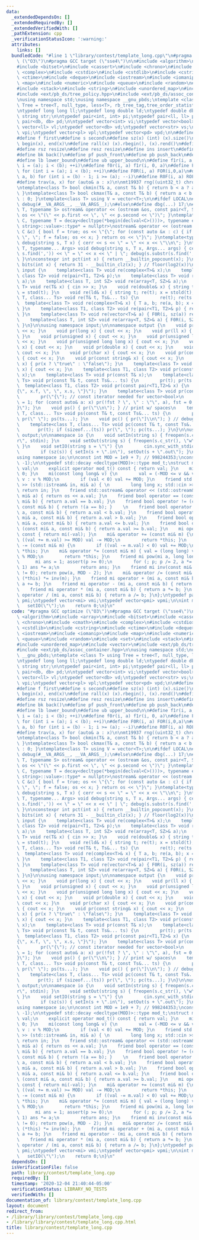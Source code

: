 ```yaml
---
data:
  _extendedDependsOn: []
  _extendedRequiredBy: []
  _extendedVerifiedWith: []
  _pathExtension: cpp
  _verificationStatusIcon: ':warning:'
  attributes:
    links: []
  bundledCode: "#line 1 \"library/contest/template_long.cpp\"\n#pragma GCC optimize\
    \ (\"O3\")\n#pragma GCC target (\"sse4\")\n\n#include <algorithm>\n#include <array>\n\
    #include <bitset>\n#include <cassert>\n#include <chrono>\n#include <cmath>\n#include\
    \ <complex>\n#include <cstdio>\n#include <cstdlib>\n#include <cstring>\n#include\
    \ <ctime>\n#include <deque>\n#include <iostream>\n#include <iomanip>\n#include\
    \ <map>\n#include <numeric>\n#include <queue>\n#include <random>\n#include <set>\n\
    #include <stack>\n#include <string>\n#include <unordered_map>\n#include <vector>\n\
    #include <ext/pb_ds/tree_policy.hpp>\n#include <ext/pb_ds/assoc_container.hpp>\n\
    \nusing namespace std;\nusing namespace __gnu_pbds;\ntemplate <class T> using\
    \ Tree = tree<T, null_type, less<T>, rb_tree_tag,tree_order_statistics_node_update>;\n\
    \ntypedef long long ll;\ntypedef long double ld;\ntypedef double db;\ntypedef\
    \ string str;\n\ntypedef pair<int, int> pi;\ntypedef pair<ll, ll> pl;\ntypedef\
    \ pair<db, db> pd;\n\ntypedef vector<int> vi;\ntypedef vector<bool> vb;\ntypedef\
    \ vector<ll> vl;\ntypedef vector<db> vd;\ntypedef vector<str> vs;\ntypedef vector<pi>\
    \ vpi;\ntypedef vector<pl> vpl;\ntypedef vector<pd> vpd;\n\n#define mp make_pair\n\
    #define f first\n#define s second\n#define sz(x) (int) (x).size()\n#define all(x)\
    \ begin(x), end(x)\n#define rall(x) (x).rbegin(), (x).rend()\n#define sor(x) sort(all(x))\n\
    #define rsz resize\n#define resz resize\n#define ins insert\n#define ft front()\n\
    #define bk back()\n#define pf push_front\n#define pb push_back\n#define eb emplace_back\n\
    #define lb lower_bound\n#define ub upper_bound\n\n#define f1r(i, a, b) for(int\
    \ i = (a); i < (b); ++i)\n#define f0r(i, a) f1r(i, 0, a)\n#define FOR(i, a, b)\
    \ for (int i = (a); i < (b); ++i)\n#define F0R(i, a) FOR(i,0,a)\n#define ROF(i,\
    \ a, b) for (int i = (b) - 1; i >= (a); --i)\n#define R0F(i, a) ROF(i, 0, a)\n\
    #define trav(a, x) for (auto& a : x)\n\nmt19937 rng((uint32_t) chrono::steady_clock::now().time_since_epoch().count());\n\
    \ntemplate<class T> bool ckmin(T& a, const T& b) { return b < a ? a = b, 1 : 0;\
    \ }\ntemplate<class T> bool ckmax(T& a, const T& b) { return a < b ? a = b, 1\
    \ : 0; }\ntemplate<class T> using V = vector<T>;\n\n#ifdef LOCAL\n#define dbg(...)\
    \ debug(#__VA_ARGS__, __VA_ARGS__);\n#else\n#define dbg(...) 17;\n#endif\n\ntemplate<typename\
    \ T, typename S> ostream& operator << (ostream &os, const pair<T, S> &p) { return\
    \ os << \"(\" << p.first << \", \" << p.second << \")\"; }\ntemplate<typename\
    \ C, typename T = decay<decltype(*begin(declval<C>()))>, typename enable_if<!is_same<C,\
    \ string>::value>::type* = nullptr>\nostream& operator << (ostream &os, const\
    \ C &c) { bool f = true; os << \"{\"; for (const auto &x : c) { if (!f) os <<\
    \ \", \"; f = false; os << x; } return os << \"}\"; }\ntemplate<typename T> void\
    \ debug(string s, T x) { cerr << s << \" = \" << x << \"\\n\"; }\ntemplate<typename\
    \ T, typename... Args> void debug(string s, T x, Args... args) { cerr << s.substr(0,\
    \ s.find(',')) << \" = \" << x << \" | \"; debug(s.substr(s.find(',') + 2), args...);\
    \ }\n\nconstexpr int pct(int x) { return __builtin_popcount(x); }\nconstexpr int\
    \ bits(int x) { return 31 - __builtin_clz(x); } // floor(log2(x))\n\nnamespace\
    \ input {\n    template<class T> void re(complex<T>& x);\n    template<class T1,\
    \ class T2> void re(pair<T1, T2>& p);\n    template<class T> void re(vector<T>&\
    \ a);\n    template<class T, int SZ> void re(array<T, SZ>& a);\n    template<class\
    \ T> void re(T& x) { cin >> x; }\n    void re(double& x) { string t; re(t); x\
    \ = stod(t); }\n    void re(ld& x) { string t; re(t); x = stold(t); }\n    template<class\
    \ T, class... Ts> void re(T& t, Ts&... ts) {\n        re(t); re(ts...); }\n  \
    \  template<class T> void re(complex<T>& x) { T a, b; re(a, b); x = cd(a, b);\
    \ }\n    template<class T1, class T2> void re(pair<T1, T2>& p) { re(p.f, p.s);\
    \ }\n    template<class T> void re(vector<T>& a) { F0R(i, sz(a)) re(a[i]); }\n\
    \    template<class T, int SZ> void re(array<T, SZ>& a) { F0R(i, SZ) re(a[i]);\
    \ }\n}\n\nusing namespace input;\n\nnamespace output {\n    void pr(int x) { cout\
    \ << x; }\n    void pr(long x) { cout << x; }\n    void pr(ll x) { cout << x;\
    \ }\n    void pr(unsigned x) { cout << x; }\n    void pr(unsigned long x) { cout\
    \ << x; }\n    void pr(unsigned long long x) { cout << x; }\n    void pr(float\
    \ x) { cout << x; }\n    void pr(double x) { cout << x; }\n    void pr(ld x) {\
    \ cout << x; }\n    void pr(char x) { cout << x; }\n    void pr(const char* x)\
    \ { cout << x; }\n    void pr(const string& x) { cout << x; }\n    void pr(bool\
    \ x) { pr(x ? \"true\" : \"false\"); }\n    template<class T> void pr(const complex<T>&\
    \ x) { cout << x; }\n    template<class T1, class T2> void pr(const pair<T1, T2>&\
    \ x);\n    template<class T> void pr(const T& x);\n    template<class T, class...\
    \ Ts> void pr(const T& t, const Ts&... ts) {\n        pr(t); pr(ts...); }\n  \
    \  template<class T1, class T2> void pr(const pair<T1,T2>& x) {\n        pr(\"\
    {\", x.f, \", \", x.s, \"}\"); }\n    template<class T> void pr(const T& x) {\n\
    \        pr(\"{\"); // const iterator needed for vector<bool>\n        bool fst\
    \ = 1; for (const auto& a: x) pr(!fst ? \", \" : \"\", a), fst = 0;\n        pr(\"\
    }\"); }\n    void ps() { pr(\"\\n\"); } // print w/ spaces\n    template<class\
    \ T, class... Ts> void ps(const T& t, const Ts&... ts) {\n        pr(t); if (sizeof...(ts))\
    \ pr(\" \"); ps(ts...); }\n    void pc() { pr(\"]\\n\"); } // debug w/ commas\n\
    \    template<class T, class... Ts> void pc(const T& t, const Ts&... ts) {\n \
    \       pr(t); if (sizeof...(ts)) pr(\", \"); pc(ts...); }\n}\n\nusing namespace\
    \ output;\n\nnamespace io {\n    void setIn(string s) { freopen(s.c_str(), \"\
    r\", stdin); }\n    void setOut(string s) { freopen(s.c_str(), \"w\", stdout);\
    \ }\n    void setIO(string s = \"\") {\n        cin.sync_with_stdio(0); cin.tie(0);\n\
    \        if (sz(s)) { setIn(s + \".in\"), setOut(s + \".out\"); }\n    }\n}\n\n\
    using namespace io;\n\nconst int MOD = 1e9 + 7; // 998244353;\nconst ld PI = acos((ld)\
    \ -1);\n\ntypedef std::decay <decltype(MOD)>::type mod_t;\nstruct mi {\n    mod_t\
    \ val;\n    explicit operator mod_t() const { return val; }\n    mi() { val =\
    \ 0; }\n    mi(const long long& v) {\n        val = (-MOD <= v && v <= MOD) ?\
    \ v : v % MOD;\n        if (val < 0) val += MOD; }\n    friend std::istream& operator\
    \ >> (std::istream& in, mi& a) { \n        long long x; std::cin >> x; a = mi(x);\
    \ return in; }\n    friend std::ostream& operator << (std::ostream& os, const\
    \ mi& a) { return os << a.val; }\n    friend bool operator == (const mi& a, const\
    \ mi& b) { return a.val == b.val; }\n    friend bool operator != (const mi& a,\
    \ const mi& b) { return !(a == b); }    \n    friend bool operator < (const mi&\
    \ a, const mi& b) { return a.val < b.val; }\n    friend bool operator > (const\
    \ mi& a, const mi& b) { return a.val > b.val; }\n    friend bool operator <= (const\
    \ mi& a, const mi& b) { return a.val <= b.val; }\n    friend bool operator >=\
    \ (const mi& a, const mi& b) { return a.val >= b.val; }\n    mi operator - ()\
    \ const { return mi(-val); }\n    mi& operator += (const mi& m) {\n        if\
    \ ((val += m.val) >= MOD) val -= MOD;\n        return *this; }\n    mi& operator\
    \ -= (const mi& m) {\n        if ((val -= m.val) < 0) val += MOD;\n        return\
    \ *this; }\n    mi& operator *= (const mi& m) { val = (long long) val * m.val\
    \ % MOD;\n        return *this; }\n    friend mi pow(mi a, long long p) {\n  \
    \      mi ans = 1; assert(p >= 0);\n        for (; p; p /= 2, a *= a) if (p &\
    \ 1) ans *= a;\n        return ans; }\n    friend mi inv(const mi& a) { assert(a\
    \ != 0); return pow(a, MOD - 2); }\n    mi& operator /= (const mi& m) { return\
    \ (*this) *= inv(m); }\n    friend mi operator + (mi a, const mi& b) { return\
    \ a += b; }\n    friend mi operator - (mi a, const mi& b) { return a -= b; }\n\
    \    friend mi operator * (mi a, const mi& b) { return a *= b; }\n    friend mi\
    \ operator / (mi a, const mi& b) { return a /= b; }\n};\ntypedef pair<mi, mi>\
    \ pmi;\ntypedef vector<mi> vmi;\ntypedef vector<pmi> vpmi;\n\nint main() {\n \
    \   setIO(\"\");\n    return 0;\n}\n"
  code: "#pragma GCC optimize (\"O3\")\n#pragma GCC target (\"sse4\")\n\n#include\
    \ <algorithm>\n#include <array>\n#include <bitset>\n#include <cassert>\n#include\
    \ <chrono>\n#include <cmath>\n#include <complex>\n#include <cstdio>\n#include\
    \ <cstdlib>\n#include <cstring>\n#include <ctime>\n#include <deque>\n#include\
    \ <iostream>\n#include <iomanip>\n#include <map>\n#include <numeric>\n#include\
    \ <queue>\n#include <random>\n#include <set>\n#include <stack>\n#include <string>\n\
    #include <unordered_map>\n#include <vector>\n#include <ext/pb_ds/tree_policy.hpp>\n\
    #include <ext/pb_ds/assoc_container.hpp>\n\nusing namespace std;\nusing namespace\
    \ __gnu_pbds;\ntemplate <class T> using Tree = tree<T, null_type, less<T>, rb_tree_tag,tree_order_statistics_node_update>;\n\
    \ntypedef long long ll;\ntypedef long double ld;\ntypedef double db;\ntypedef\
    \ string str;\n\ntypedef pair<int, int> pi;\ntypedef pair<ll, ll> pl;\ntypedef\
    \ pair<db, db> pd;\n\ntypedef vector<int> vi;\ntypedef vector<bool> vb;\ntypedef\
    \ vector<ll> vl;\ntypedef vector<db> vd;\ntypedef vector<str> vs;\ntypedef vector<pi>\
    \ vpi;\ntypedef vector<pl> vpl;\ntypedef vector<pd> vpd;\n\n#define mp make_pair\n\
    #define f first\n#define s second\n#define sz(x) (int) (x).size()\n#define all(x)\
    \ begin(x), end(x)\n#define rall(x) (x).rbegin(), (x).rend()\n#define sor(x) sort(all(x))\n\
    #define rsz resize\n#define resz resize\n#define ins insert\n#define ft front()\n\
    #define bk back()\n#define pf push_front\n#define pb push_back\n#define eb emplace_back\n\
    #define lb lower_bound\n#define ub upper_bound\n\n#define f1r(i, a, b) for(int\
    \ i = (a); i < (b); ++i)\n#define f0r(i, a) f1r(i, 0, a)\n#define FOR(i, a, b)\
    \ for (int i = (a); i < (b); ++i)\n#define F0R(i, a) FOR(i,0,a)\n#define ROF(i,\
    \ a, b) for (int i = (b) - 1; i >= (a); --i)\n#define R0F(i, a) ROF(i, 0, a)\n\
    #define trav(a, x) for (auto& a : x)\n\nmt19937 rng((uint32_t) chrono::steady_clock::now().time_since_epoch().count());\n\
    \ntemplate<class T> bool ckmin(T& a, const T& b) { return b < a ? a = b, 1 : 0;\
    \ }\ntemplate<class T> bool ckmax(T& a, const T& b) { return a < b ? a = b, 1\
    \ : 0; }\ntemplate<class T> using V = vector<T>;\n\n#ifdef LOCAL\n#define dbg(...)\
    \ debug(#__VA_ARGS__, __VA_ARGS__);\n#else\n#define dbg(...) 17;\n#endif\n\ntemplate<typename\
    \ T, typename S> ostream& operator << (ostream &os, const pair<T, S> &p) { return\
    \ os << \"(\" << p.first << \", \" << p.second << \")\"; }\ntemplate<typename\
    \ C, typename T = decay<decltype(*begin(declval<C>()))>, typename enable_if<!is_same<C,\
    \ string>::value>::type* = nullptr>\nostream& operator << (ostream &os, const\
    \ C &c) { bool f = true; os << \"{\"; for (const auto &x : c) { if (!f) os <<\
    \ \", \"; f = false; os << x; } return os << \"}\"; }\ntemplate<typename T> void\
    \ debug(string s, T x) { cerr << s << \" = \" << x << \"\\n\"; }\ntemplate<typename\
    \ T, typename... Args> void debug(string s, T x, Args... args) { cerr << s.substr(0,\
    \ s.find(',')) << \" = \" << x << \" | \"; debug(s.substr(s.find(',') + 2), args...);\
    \ }\n\nconstexpr int pct(int x) { return __builtin_popcount(x); }\nconstexpr int\
    \ bits(int x) { return 31 - __builtin_clz(x); } // floor(log2(x))\n\nnamespace\
    \ input {\n    template<class T> void re(complex<T>& x);\n    template<class T1,\
    \ class T2> void re(pair<T1, T2>& p);\n    template<class T> void re(vector<T>&\
    \ a);\n    template<class T, int SZ> void re(array<T, SZ>& a);\n    template<class\
    \ T> void re(T& x) { cin >> x; }\n    void re(double& x) { string t; re(t); x\
    \ = stod(t); }\n    void re(ld& x) { string t; re(t); x = stold(t); }\n    template<class\
    \ T, class... Ts> void re(T& t, Ts&... ts) {\n        re(t); re(ts...); }\n  \
    \  template<class T> void re(complex<T>& x) { T a, b; re(a, b); x = cd(a, b);\
    \ }\n    template<class T1, class T2> void re(pair<T1, T2>& p) { re(p.f, p.s);\
    \ }\n    template<class T> void re(vector<T>& a) { F0R(i, sz(a)) re(a[i]); }\n\
    \    template<class T, int SZ> void re(array<T, SZ>& a) { F0R(i, SZ) re(a[i]);\
    \ }\n}\n\nusing namespace input;\n\nnamespace output {\n    void pr(int x) { cout\
    \ << x; }\n    void pr(long x) { cout << x; }\n    void pr(ll x) { cout << x;\
    \ }\n    void pr(unsigned x) { cout << x; }\n    void pr(unsigned long x) { cout\
    \ << x; }\n    void pr(unsigned long long x) { cout << x; }\n    void pr(float\
    \ x) { cout << x; }\n    void pr(double x) { cout << x; }\n    void pr(ld x) {\
    \ cout << x; }\n    void pr(char x) { cout << x; }\n    void pr(const char* x)\
    \ { cout << x; }\n    void pr(const string& x) { cout << x; }\n    void pr(bool\
    \ x) { pr(x ? \"true\" : \"false\"); }\n    template<class T> void pr(const complex<T>&\
    \ x) { cout << x; }\n    template<class T1, class T2> void pr(const pair<T1, T2>&\
    \ x);\n    template<class T> void pr(const T& x);\n    template<class T, class...\
    \ Ts> void pr(const T& t, const Ts&... ts) {\n        pr(t); pr(ts...); }\n  \
    \  template<class T1, class T2> void pr(const pair<T1,T2>& x) {\n        pr(\"\
    {\", x.f, \", \", x.s, \"}\"); }\n    template<class T> void pr(const T& x) {\n\
    \        pr(\"{\"); // const iterator needed for vector<bool>\n        bool fst\
    \ = 1; for (const auto& a: x) pr(!fst ? \", \" : \"\", a), fst = 0;\n        pr(\"\
    }\"); }\n    void ps() { pr(\"\\n\"); } // print w/ spaces\n    template<class\
    \ T, class... Ts> void ps(const T& t, const Ts&... ts) {\n        pr(t); if (sizeof...(ts))\
    \ pr(\" \"); ps(ts...); }\n    void pc() { pr(\"]\\n\"); } // debug w/ commas\n\
    \    template<class T, class... Ts> void pc(const T& t, const Ts&... ts) {\n \
    \       pr(t); if (sizeof...(ts)) pr(\", \"); pc(ts...); }\n}\n\nusing namespace\
    \ output;\n\nnamespace io {\n    void setIn(string s) { freopen(s.c_str(), \"\
    r\", stdin); }\n    void setOut(string s) { freopen(s.c_str(), \"w\", stdout);\
    \ }\n    void setIO(string s = \"\") {\n        cin.sync_with_stdio(0); cin.tie(0);\n\
    \        if (sz(s)) { setIn(s + \".in\"), setOut(s + \".out\"); }\n    }\n}\n\n\
    using namespace io;\n\nconst int MOD = 1e9 + 7; // 998244353;\nconst ld PI = acos((ld)\
    \ -1);\n\ntypedef std::decay <decltype(MOD)>::type mod_t;\nstruct mi {\n    mod_t\
    \ val;\n    explicit operator mod_t() const { return val; }\n    mi() { val =\
    \ 0; }\n    mi(const long long& v) {\n        val = (-MOD <= v && v <= MOD) ?\
    \ v : v % MOD;\n        if (val < 0) val += MOD; }\n    friend std::istream& operator\
    \ >> (std::istream& in, mi& a) { \n        long long x; std::cin >> x; a = mi(x);\
    \ return in; }\n    friend std::ostream& operator << (std::ostream& os, const\
    \ mi& a) { return os << a.val; }\n    friend bool operator == (const mi& a, const\
    \ mi& b) { return a.val == b.val; }\n    friend bool operator != (const mi& a,\
    \ const mi& b) { return !(a == b); }    \n    friend bool operator < (const mi&\
    \ a, const mi& b) { return a.val < b.val; }\n    friend bool operator > (const\
    \ mi& a, const mi& b) { return a.val > b.val; }\n    friend bool operator <= (const\
    \ mi& a, const mi& b) { return a.val <= b.val; }\n    friend bool operator >=\
    \ (const mi& a, const mi& b) { return a.val >= b.val; }\n    mi operator - ()\
    \ const { return mi(-val); }\n    mi& operator += (const mi& m) {\n        if\
    \ ((val += m.val) >= MOD) val -= MOD;\n        return *this; }\n    mi& operator\
    \ -= (const mi& m) {\n        if ((val -= m.val) < 0) val += MOD;\n        return\
    \ *this; }\n    mi& operator *= (const mi& m) { val = (long long) val * m.val\
    \ % MOD;\n        return *this; }\n    friend mi pow(mi a, long long p) {\n  \
    \      mi ans = 1; assert(p >= 0);\n        for (; p; p /= 2, a *= a) if (p &\
    \ 1) ans *= a;\n        return ans; }\n    friend mi inv(const mi& a) { assert(a\
    \ != 0); return pow(a, MOD - 2); }\n    mi& operator /= (const mi& m) { return\
    \ (*this) *= inv(m); }\n    friend mi operator + (mi a, const mi& b) { return\
    \ a += b; }\n    friend mi operator - (mi a, const mi& b) { return a -= b; }\n\
    \    friend mi operator * (mi a, const mi& b) { return a *= b; }\n    friend mi\
    \ operator / (mi a, const mi& b) { return a /= b; }\n};\ntypedef pair<mi, mi>\
    \ pmi;\ntypedef vector<mi> vmi;\ntypedef vector<pmi> vpmi;\n\nint main() {\n \
    \   setIO(\"\");\n    return 0;\n}\n"
  dependsOn: []
  isVerificationFile: false
  path: library/contest/template_long.cpp
  requiredBy: []
  timestamp: '2020-12-04 21:40:44-05:00'
  verificationStatus: LIBRARY_NO_TESTS
  verifiedWith: []
documentation_of: library/contest/template_long.cpp
layout: document
redirect_from:
- /library/library/contest/template_long.cpp
- /library/library/contest/template_long.cpp.html
title: library/contest/template_long.cpp
---
```

